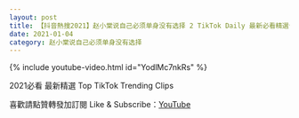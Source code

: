```yaml
---
layout: post
title: 【抖音熱搜2021】赵小棠说自己必须单身没有选择 2 TikTok Daily 最新必看精選合集2021 01 04
date: 2021-01-04
category: 赵小棠说自己必须单身没有选择
---
```


{% include youtube-video.html id="YodlMc7nkRs" %}

2021必看 最新精選 Top TikTok Trending Clips

喜歡請點贊轉發加訂閱 Like & Subscribe：[YouTube](https://www.youtube.com/channel/UCAoR7VcanIPd04uEq_GIylA/videos)

